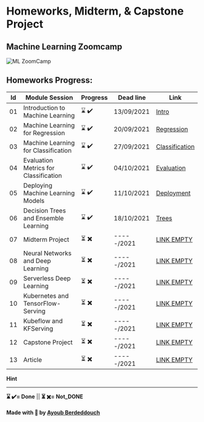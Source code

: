 # Homeworks, Midterm, & Capstone Project

## Machine Learning Zoomcamp


![ML ZoomCamp](https://github.com/alexeygrigorev/mlbookcamp-code/raw/master/images/zoomcamp.jpg)
## Homeworks Progress:
| Id | Module Session                                | Progress | Dead line    | Link               |
|----|-----------------------------------------------|----------|--------------|--------------------|
|01  | Introduction to Machine Learning              | ⌛ ✔️    | 13/09/2021   | [Intro](https://github.com/ayoub-berdeddouch/mlbookcamp-homeworks/blob/main/Intro/)  |
|02  | Machine Learning for Regression               | ⌛ ✔️    | 20/09/2021   | [Regression](https://github.com/ayoub-berdeddouch/mlbookcamp-homeworks/blob/main/Regression/)|
|03  | Machine Learning for Classification           | ⌛ ✔️    | 27/09/2021   | [Classification](https://github.com/ayoub-berdeddouch/mlbookcamp-homeworks/blob/main/Classification/)|
|04  | Evaluation Metrics for Classification         | ⌛ ✔️    | 04/10/2021   | [Evaluation](https://github.com/ayoub-berdeddouch/mlbookcamp-homeworks/blob/main/Evaluation/)|
|05  | Deploying Machine Learning Models             | ⌛ ✔️    | 11/10/2021   | [Deployment](https://github.com/ayoub-berdeddouch/mlbookcamp-homeworks/blob/main/Deployment/)|
|06  | Decision Trees and Ensemble Learning          | ⌛ ✔️    | 18/10/2021   | [Trees](https://github.com/ayoub-berdeddouch/mlbookcamp-homeworks/blob/main/Trees/)|
|07  | Midterm Project                               | ⏳ ✖️    | -----/2021   | [LINK EMPTY]()|
|08  | Neural Networks and Deep Learning             | ⏳ ✖️    | -----/2021   | [LINK EMPTY]()|
|09  | Serverless Deep Learning                      | ⏳ ✖️    | -----/2021   | [LINK EMPTY]()|
|10  | Kubernetes and TensorFlow-Serving             | ⏳ ✖️    | -----/2021   | [LINK EMPTY]()|
|11  | Kubeflow and KFServing                        | ⏳ ✖️    | -----/2021   | [LINK EMPTY]()|
|12  | Capstone Project                              | ⏳ ✖️    | -----/2021   | [LINK EMPTY]()|
|13  | Article                                       | ⏳ ✖️    | -----/2021   | [LINK EMPTY]()|



 


**Hint**

---

__⌛ ✔️= Done__ ||  __⏳ ✖️= Not_DONE__


#### Made with 💟 by [Ayoub Berdeddouch](https://github.com/ayoub-berdeddouch)
